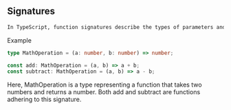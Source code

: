 ## Signatures

```txt
In TypeScript, function signatures describe the types of parameters and the return type of a function. This includes the parameter names, their types, and the return type.
```

Example

```ts
type MathOperation = (a: number, b: number) => number;

const add: MathOperation = (a, b) => a + b;
const subtract: MathOperation = (a, b) => a - b;
```

Here, MathOperation is a type representing a function that takes two numbers and returns a number. Both add and subtract are functions adhering to this signature.
